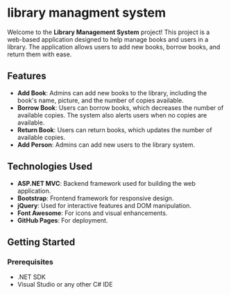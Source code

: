 # library managment system

Welcome to the **Library Management System** project! This project is a web-based application designed to help manage books and users in a library. The application allows users to add new books, borrow books, and return them with ease.

## Features

- **Add Book**: Admins can add new books to the library, including the book's name, picture, and the number of copies available.
- **Borrow Book**: Users can borrow books, which decreases the number of available copies. The system also alerts users when no copies are available.
- **Return Book**: Users can return books, which updates the number of available copies.
- **Add Person**: Admins can add new users to the library system.

## Technologies Used

- **ASP.NET MVC**: Backend framework used for building the web application.
- **Bootstrap**: Frontend framework for responsive design.
- **jQuery**: Used for interactive features and DOM manipulation.
- **Font Awesome**: For icons and visual enhancements.
- **GitHub Pages**: For deployment.

## Getting Started

### Prerequisites

- .NET SDK
- Visual Studio or any other C# IDE


